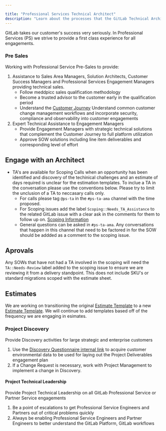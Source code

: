 ```yaml
---

title: "Professional Services Technical Architect"
description: "Learn about the processes that the GitLab Technical Architect team uses for technical leadership, enablement and to deliver successful engagements with Customers."
---
```

  
 
GitLab takes our customer's success very seriously. In Professional Services (PS) we strive to provide a first class experience for all engagements.

### Pre Sales

Working with Professional Service Pre-Sales to provide:
 1. Assistance to Sales Area Managers, Solution Architects, Customer Success Managers and Professional Services Engagement Managers providing technical sales.
       - Follow meddpicc sales qualification methodology
       - Become a trusted advisor to the customer early in the qualification period
       - Understand the [Customer Journey](/handbook/customer-success/vision/#high-level-visual-of-gitlab-adoption-journey)
       Understand common customer change management workflows and incorporate security, compliance and observability into customer engagements
 2. Expert Technical Assistance to Engagement Managers
       - Provide Engagement Managers with strategic technical solutions that complement the Customer Journey to full platform utilization
       - Approve SOW solutions including line item deliverables and corresponding level of effort

## Engage with an Architect
- TA's are available for Scoping Calls when an opportunity has been identified and discovery of the techinical challenges and an estimate of days required is unclear for the estimation templates. To inclue a TA in the conversation please use the conventions below. Please try to limit the unclusion of a TA to neccasary calls only.
  - For calls please tag `@ps-ta` in the `#ps-ta-ama` channel with the time proposed.
  - For Scoping issues add the label `Scoping::Needs_TA_Assistance` to the related GitLab issue with a clear ask in the comments for them to follow up on. [Scoping Information](/handbook/customer-success/professional-services-engineering/engagement-mgmt/scoping-information/)
  - General questions can be asked in `#ps-ta-ama`. Any conversations that happen in this channel that need to be factored in for the SOW should be addded as a comment to the scoping issue.

## Aprovals

Any SOWs that have not had a TA involved in the scoping will need the `TA::Needs-Review` label added to the scoping issue to ensure we are reviewing it from a delivery standpoint. This does not include SKU's or standard migrations scoped with the estimate sheet.

## Estimates

We are working on transitioning the original [Estimate Template](https://docs.google.com/spreadsheets/d/1YKMyflzsA-VPEVobB82zC8-n0hlC-uRBtiNB7Fm-kZg/edit#gid=674039849) to a new [Estimate Template](https://docs.google.com/spreadsheets/d/1WSV_inLaN4tCIJ6jKkZFuHm7KGlfTHQ93LEY44okRIE/edit#gid=854215547). We will continue to add templates based off of the frequency we are engaging in esimates.

### Project Discovery

Provide Discovery activities for large strategic and enterprise customers
 1. Use the [Discovery Questionnaire internal link](https://docs.google.com/document/d/11CVuqRU0VFS6Ozd52vUYNNrGMcq21iIFhe3WTMP3ZDE/edit?usp=sharing) to acquire customer environmental data to be used for laying out the Project Deliverables engagement plan
 2. If a Change Request is necessary, work with Project Management to implement a change in Discovery.

#### Project Technical Leadership

Provide Project Technical Leadership on all GitLab Professional Service or Partner Service engagements
 1. Be a point of escalations to get Professional Service Engineers and Partners out of critical problems quickly
 2. Always be enabling Professional Service Engineers and Partner Engineers to better understand the GitLab Platform, GitLab workflows
